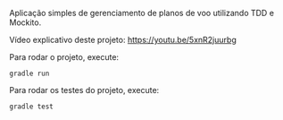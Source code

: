 Aplicação simples de gerenciamento de planos de voo utilizando TDD e Mockito.

Vídeo explicativo deste projeto: https://youtu.be/5xnR2juurbg

Para rodar o projeto, execute:
```
gradle run
```
Para rodar os testes do projeto, execute:
```
gradle test
```
